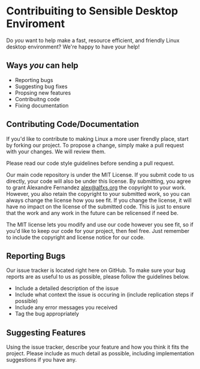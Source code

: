 # Contribuiting to Sensible Desktop Enviroment

Do *you* want to help make a fast, resource efficient, and friendly Linux desktop environment? We're happy to have your help!

## Ways *you* can help

- Reporting bugs
- Suggesting bug fixes
- Propsing new features
- Contribuitng code
- Fixing documentation

## Contributing Code/Documentation

If you'd like to contribute to making Linux a more user firendly place, start by forking our project. To propose a 
change, simply make a pull request with your changes. We will review them.

Please read our code style guidelines before sending a pull request.

Our main code repository is under the MIT License. If you submit code to us directly, your code will also be under this
license. By submitting, you agree to grant Alexandre Fernandez <alex@alfxs.org> the copyright to your work. However,
you also retain the copyright to your submitted work, so you can always change the license how you see fit. If you change
the license, it will have no impact on the license of the submitted code. This is just to ensure that the work and any work
in the future can be relicensed if need be.

The MIT license lets you modify and use our code however you see fit, so if you'd like to keep our code for your project,
then feel free. Just remember to include the copyright and license notice for our code.

## Reporting Bugs

Our issue tracker is located right here on GitHub. To make sure your bug reports are as useful to us as possible, please
follow the guidelines below.

- Include a detailed description of the issue
- Include what context the issue is occuring in (include replication steps if possible)
- Include any error messages you received
- Tag the bug appropriately

## Suggesting Features

Using the issue tracker, describe your feature and how you think it fits the project. Please include as much detail
as possible, including implementation suggestions if you have any. 
